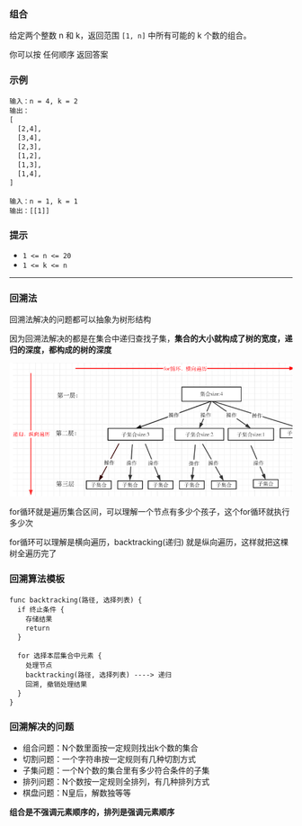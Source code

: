 ### 组合

给定两个整数 n 和 k，返回范围 `[1, n]` 中所有可能的 k 个数的组合。

你可以按 任何顺序 返回答案

### 示例

```
输入：n = 4, k = 2
输出：
[
  [2,4],
  [3,4],
  [2,3],
  [1,2],
  [1,3],
  [1,4],
]

输入：n = 1, k = 1
输出：[[1]]
```

### 提示

- `1 <= n <= 20`
- `1 <= k <= n`


-----------------------------------------------------

### 回溯法

回溯法解决的问题都可以抽象为树形结构

因为回溯法解决的都是在集合中递归查找子集，**集合的大小就构成了树的宽度，递归的深度，都构成的树的深度**

![](./img/track_1.PNG)

for循环就是遍历集合区间，可以理解一个节点有多少个孩子，这个for循环就执行多少次

for循环可以理解是横向遍历，backtracking(递归) 就是纵向遍历，这样就把这棵树全遍历完了

### 回溯算法模板

```
func backtracking(路径, 选择列表) {
  if 终止条件 {
    存储结果
    return
  }

  for 选择本层集合中元素 {
    处理节点
    backtracking(路径, 选择列表) ----> 递归
    回溯, 撤销处理结果
  }
}
```

### 回溯解决的问题

- 组合问题：N个数里面按一定规则找出k个数的集合
- 切割问题：一个字符串按一定规则有几种切割方式
- 子集问题：一个N个数的集合里有多少符合条件的子集
- 排列问题：N个数按一定规则全排列，有几种排列方式
- 棋盘问题：N皇后，解数独等等

**组合是不强调元素顺序的，排列是强调元素顺序**

